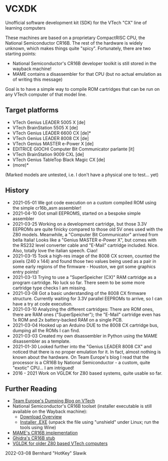 # VCXDK
Unofficial software development kit (SDK) for the VTech "CX" line of learning computers

These machines are based on a proprietary CompactRISC CPU, the National Semiconductor CR16B. The rest of the hardware is widely unknown, which makes things quite "spicy".
Fortunately, there are two starting points:
* National Semiconductor's CR16B developer toolkit is still stored in the wayback machine!
* MAME contains a disassembler for that CPU (but no actual emulation as of writing this message)

Goal is to have a simple way to compile ROM cartridges that can be run on any VTech computer of that model line.

## Target platforms
* VTech Genius LEADER 5005 X [de]
* VTech BrainStation 5505 X [de]
* VTech Genius LEADER 6600 CX [de]*
* VTech Genius LEADER 8008 CX [de]
* VTech Genius MASTER e-Power X [de]
* EDITRICE GIOCHI Computer Bit Communicator parlante [it]
* VTech BrainStation 9009 CXL [de]
* VTech Genius TableTop Black Magic CX [de]
* (more)*

(Marked models are untested, i.e. I don't have a physical one to test... yet)


## History
* 2021-05-01 We got code execution on a custom compiled ROM using the simple cr16b_asm assembler!
* 2021-04-10 Got small EEPROMS, started on a bespoke simple assembler
* 2021-03-25 Working on a development cartridge, but those 3.3V EEPROMs are quite finicky compared to those old 5V ones used with the Z80 models. Meanwhile, a "Computer Bit Communicator" arrived from bella Italia! Looks like a "Genius MASTER e-Power X", but comes with the RS232 level converter cable and "E-Mail" cartridge included. Nice. Also, totally love the italian speech. Ciao!
* 2021-03-15 Took a high-res image of the 8008 CX screen, counted the pixels (240 x 144) and found those two values being used as a pair in some early regions of the firmware - Houston, we got some graphics entry points!
* 2021-03-13 Trying to use a "SuperSpeicher (CX)" RAM cartridge as a program cartridge. No luck so far. There seem to be some more cartridge type checks I am missing.
* 2021-03-08 Got a basic understanding of the 8008 CX firmware structure. Currently waiting for 3.3V parallel EEPROMs to arrive, so I can have a try at code execution.
* 2021-03-10 Analyzing the different cartridges: There are ROM ones, there are RAM ones ("SuperSpeicher"); the "E-Mail" cartridge even has 1x ROM and 2x battery-backed RAM on a single PCB.
* 2021-03-04 Hooked up an Arduino DUE to the 8008 CX cartridge bus, dumping all the ROMs I can find.
* 2021-03-03 Created my own disassembler in Python using the MAME disassembler as a template.
* 2021-01-30 Looked further into the "Genius LEADER 8008 CX" and noticed that there is no proper emulation for it. In fact, almost nothing is known about the hardware. On Team Europe's blog I read that the processor is a CR16B by National Semiconductor - a custom, quite "exotic" CPU... I am intrigued!
* 2016 - 2021 Work on VGLDK for Z80 based systems, quite usable so far.

## Further Reading
* [Team Europe's Dumping Blog on VTech](https://team-europe.blogspot.com/2017/03/decapping-is-fun-world-3.html)
* National Semiconductor's CR16B toolset (installer executable is still available on the Wayback machine):
  * [Download Overview](https://web.archive.org/web/20040530110107/http://www.national.com/appinfo/compactrisc/0,3303,838,00.html)
  * [Installer .EXE](https://web.archive.org/web/20040530110107/http://www.national.com/appinfo/compactrisc/files/CR16C31.exe) (unpack the file using "unshield" under Linux; run the tools using Wine)
* [MAME's CR16B implementation](https://github.com/mamedev/mame/tree/master/src/devices/cpu/cr16b)
* [Ghidra's CR16B stub](https://github.com/NationalSecurityAgency/ghidra/blob/master/Ghidra/Processors/CR16/data/languages/CR16B.sinc)
* [VGLDK for older Z80 based VTech computers](https://github.com/hotkeymuc/vgldk)

2022-03-08 Bernhard "HotKey" Slawik